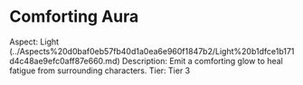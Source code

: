 # Comforting Aura

Aspect: Light (../Aspects%20d0baf0eb57fb40d1a0ea6e960f1847b2/Light%20b1dfce1b171d4c48ae9efc0aff87e660.md)
Description: Emit a comforting glow to heal fatigue from surrounding characters.
Tier: Tier 3
